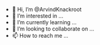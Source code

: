 - 👋 Hi, I’m @ArvindKnackroot
- 👀 I’m interested in ...
- 🌱 I’m currently learning ...
- 💞️ I’m looking to collaborate on ...
- 📫 How to reach me ...

<!---
ArvindKnackroot/ArvindKnackroot is a ✨ special ✨ repository because its `README.md` (this file) appears on your GitHub profile.
You can click the Preview link to take a look at your changes.
--->
